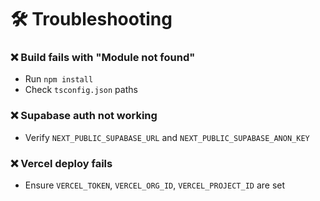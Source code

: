 # 🛠️ Troubleshooting

### ❌ Build fails with "Module not found"
- Run `npm install`
- Check `tsconfig.json` paths

### ❌ Supabase auth not working
- Verify `NEXT_PUBLIC_SUPABASE_URL` and `NEXT_PUBLIC_SUPABASE_ANON_KEY`

### ❌ Vercel deploy fails
- Ensure `VERCEL_TOKEN`, `VERCEL_ORG_ID`, `VERCEL_PROJECT_ID` are set
